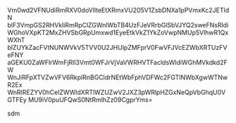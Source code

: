 Vm0wd2VFNUdiRmRXV0doVllteEtXRmxVU205V1ZsbDNXa1pPVmxKc2JETldN
blF3VmpGS2RHVkliRmRpClZGWnlWbTB4UzFJeVRrbGlSbVJYQ2sweFNsRldi
WGhoVXpKT2MxZHVSbGRpUmxwd1EyeEtkVkZ1YkZoVwpNMUp5VlhwR1QxWXhT
blZUYkZacFVtNUNWVkV5TVV0U2JHUlpZMFprV0FwVFJVcEZWbXRTUzFVeFNY
aGEKU0ZaWFlrWmFjRll3Vmt0WFJrVjVaVWRHVTFacldsWldiWGhMVkdkd2FW
WnJiRFpXTVZwVFV6RkplRnBGCldrNEtWbFphVDFWc2FGTlNWbXgwWTNwR2Ex
WnRlREZYV0hCelZWWldXRTlWZUZwV2JXZ3pWRlpHZGxNeQpVbGhqU0VGTFEy
MU9iV0puUFQwS0NtRmlhZz09CgprYms=

sdm